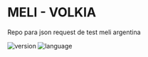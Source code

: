 # MELI - VOLKIA
 Repo para json request de test meli argentina
 
 
![version](https://img.shields.io/badge/version-0.1.3.6%20alpha-green) ![language](https://img.shields.io/badge/language-Python-blue)
